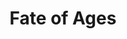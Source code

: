 ---
layout: credit-info
headerstatus: shunk-header
title: Fate of Ages
iden: fateofages
weight: 21
thumbnail: /assets/img/credits-grid/fate-of-ages.jpg
image: /assets/img/credits-grid/opengraph/fate-of-ages.jpg
image_size: 3
category: credits
type: Video Game
year: 2011
role: Composer
genre: Fantasy RPG
---